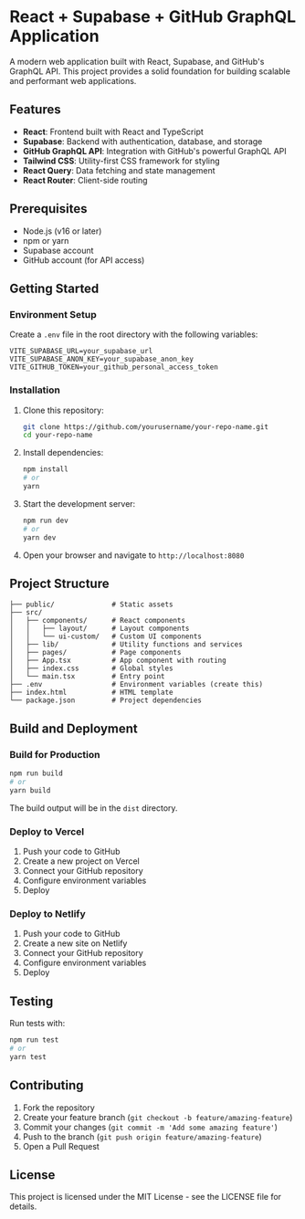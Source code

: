 
# React + Supabase + GitHub GraphQL Application

A modern web application built with React, Supabase, and GitHub's GraphQL API. This project provides a solid foundation for building scalable and performant web applications.

## Features

- **React**: Frontend built with React and TypeScript
- **Supabase**: Backend with authentication, database, and storage
- **GitHub GraphQL API**: Integration with GitHub's powerful GraphQL API
- **Tailwind CSS**: Utility-first CSS framework for styling
- **React Query**: Data fetching and state management
- **React Router**: Client-side routing

## Prerequisites

- Node.js (v16 or later)
- npm or yarn
- Supabase account
- GitHub account (for API access)

## Getting Started

### Environment Setup

Create a `.env` file in the root directory with the following variables:

```
VITE_SUPABASE_URL=your_supabase_url
VITE_SUPABASE_ANON_KEY=your_supabase_anon_key
VITE_GITHUB_TOKEN=your_github_personal_access_token
```

### Installation

1. Clone this repository:
   ```bash
   git clone https://github.com/yourusername/your-repo-name.git
   cd your-repo-name
   ```

2. Install dependencies:
   ```bash
   npm install
   # or
   yarn
   ```

3. Start the development server:
   ```bash
   npm run dev
   # or
   yarn dev
   ```

4. Open your browser and navigate to `http://localhost:8080`

## Project Structure

```
├── public/              # Static assets
├── src/
│   ├── components/      # React components
│   │   ├── layout/      # Layout components
│   │   └── ui-custom/   # Custom UI components
│   ├── lib/             # Utility functions and services
│   ├── pages/           # Page components
│   ├── App.tsx          # App component with routing
│   ├── index.css        # Global styles
│   └── main.tsx         # Entry point
├── .env                 # Environment variables (create this)
├── index.html           # HTML template
└── package.json         # Project dependencies
```

## Build and Deployment

### Build for Production

```bash
npm run build
# or
yarn build
```

The build output will be in the `dist` directory.

### Deploy to Vercel

1. Push your code to GitHub
2. Create a new project on Vercel
3. Connect your GitHub repository
4. Configure environment variables
5. Deploy

### Deploy to Netlify

1. Push your code to GitHub
2. Create a new site on Netlify
3. Connect your GitHub repository
4. Configure environment variables
5. Deploy

## Testing

Run tests with:

```bash
npm run test
# or
yarn test
```

## Contributing

1. Fork the repository
2. Create your feature branch (`git checkout -b feature/amazing-feature`)
3. Commit your changes (`git commit -m 'Add some amazing feature'`)
4. Push to the branch (`git push origin feature/amazing-feature`)
5. Open a Pull Request

## License

This project is licensed under the MIT License - see the LICENSE file for details.
